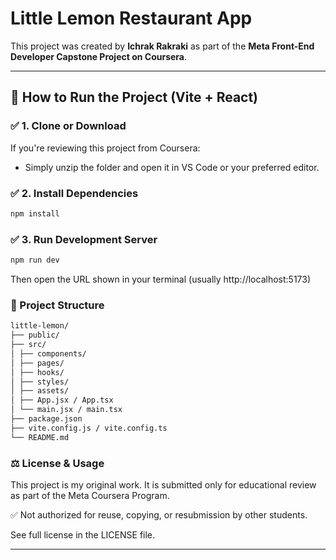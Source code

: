 # Little Lemon Restaurant App

This project was created by **Ichrak Rakraki** as part of the **Meta Front-End Developer Capstone Project on Coursera**.

---

## 🚀 How to Run the Project (Vite + React)

### ✅ 1. Clone or Download

If you're reviewing this project from Coursera:

- Simply unzip the folder and open it in VS Code or your preferred editor.

### ✅ 2. Install Dependencies

```bash
npm install
```

### ✅ 3. Run Development Server

```bash
npm run dev
```

Then open the URL shown in your terminal (usually http://localhost:5173)

### 📂 Project Structure
```bash
little-lemon/
├── public/
├── src/
│ ├── components/
│ ├── pages/
│ ├── hooks/
│ ├── styles/
│ ├── assets/
│ ├── App.jsx / App.tsx
│ └── main.jsx / main.tsx
├── package.json
├── vite.config.js / vite.config.ts
└── README.md
```
### ⚖️ License & Usage

This project is my original work.
It is submitted only for educational review as part of the Meta Coursera Program.

✅ Not authorized for reuse, copying, or resubmission by other students.

See full license in the LICENSE file.

---

